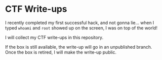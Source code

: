 # CTF Write-ups

I recently completed my first successful hack, and not gonna lie... when I typed `whoami` and `root` showed up on the screen, I was on top of the world!

I will collect my CTF write-ups in this repository. 

If the box is still available, the write-up will go in an unpublished branch. Once the box is retired, I will make the write-up public.

